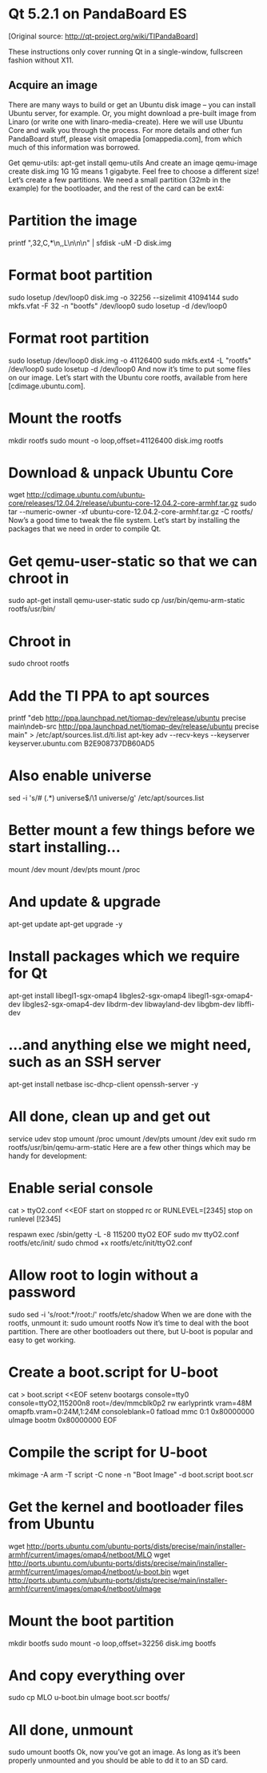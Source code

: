 Qt 5.2.1 on PandaBoard ES
=========================

[Original source: http://qt-project.org/wiki/TIPandaBoard]

These instructions only cover running Qt in a single-window, fullscreen fashion without X11.

Acquire an image
----------------
There are many ways to build or get an Ubuntu disk image – you can install Ubuntu server, for example. 
Or, you might download a pre-built image from Linaro (or write one with linaro-media-create). 
Here we will use Ubuntu Core and walk you through the process. For more details and other fun PandaBoard stuff, 
please visit omapedia [omappedia.com], from which much of this information was borrowed.

Get qemu-utils:
apt-get install qemu-utils
And create an image
qemu-image create disk.img 1G
1G means 1 gigabyte. Feel free to choose a different size!
Let’s create a few partitions. We need a small partition (32mb in the example) for the bootloader, and the rest of the card can be ext4:
# Partition the image
printf ",32,C,*\n,,L\n\n\n" | sfdisk -uM -D disk.img
# Format boot partition
sudo losetup /dev/loop0 disk.img -o 32256 --sizelimit 41094144
sudo mkfs.vfat -F 32 -n "bootfs" /dev/loop0
sudo losetup -d /dev/loop0
# Format root partition
sudo losetup /dev/loop0 disk.img -o 41126400
sudo mkfs.ext4 -L "rootfs" /dev/loop0
sudo losetup -d /dev/loop0
And now it’s time to put some files on our image. Let’s start with the Ubuntu core rootfs, available from here [cdimage.ubuntu.com].
# Mount the rootfs
mkdir rootfs
sudo mount -o loop,offset=41126400 disk.img rootfs
# Download & unpack Ubuntu Core
wget http://cdimage.ubuntu.com/ubuntu-core/releases/12.04.2/release/ubuntu-core-12.04.2-core-armhf.tar.gz
sudo tar --numeric-owner -xf ubuntu-core-12.04.2-core-armhf.tar.gz -C rootfs/
Now’s a good time to tweak the file system. Let’s start by installing the packages that we need in order to compile Qt.
# Get qemu-user-static so that we can chroot in
sudo apt-get install qemu-user-static
sudo cp /usr/bin/qemu-arm-static rootfs/usr/bin/
# Chroot in
sudo chroot rootfs
# Add the TI PPA to apt sources
printf "deb http://ppa.launchpad.net/tiomap-dev/release/ubuntu precise main\ndeb-src http://ppa.launchpad.net/tiomap-dev/release/ubuntu precise main" > /etc/apt/sources.list.d/ti.list
apt-key adv --recv-keys --keyserver keyserver.ubuntu.com B2E908737DB60AD5
# Also enable universe
sed -i 's/# \(.*\) universe$/\1 universe/g' /etc/apt/sources.list
# Better mount a few things before we start installing...
mount /dev
mount /dev/pts
mount /proc
# And update & upgrade
apt-get update
apt-get upgrade -y
# Install packages which we require for Qt
apt-get install libegl1-sgx-omap4 libgles2-sgx-omap4 libegl1-sgx-omap4-dev libgles2-sgx-omap4-dev libdrm-dev libwayland-dev libgbm-dev libffi-dev
# ...and anything else we might need, such as an SSH server
apt-get install netbase isc-dhcp-client openssh-server -y
# All done, clean up and get out
service udev stop
umount /proc
umount /dev/pts
umount /dev
exit
sudo rm rootfs/usr/bin/qemu-arm-static
Here are a few other things which may be handy for development:
# Enable serial console
cat > ttyO2.conf <<EOF
start on stopped rc or RUNLEVEL=[2345]
stop on runlevel [!2345]
 
respawn
exec /sbin/getty -L -8 115200 ttyO2
EOF
sudo mv ttyO2.conf rootfs/etc/init/
sudo chmod +x rootfs/etc/init/ttyO2.conf
 
# Allow root to login without a password
sudo sed -i 's/root:\*/root:/' rootfs/etc/shadow
When we are done with the rootfs, unmount it:
sudo umount rootfs
Now it’s time to deal with the boot partition. There are other bootloaders out there, but U-boot is popular and easy to get working.
# Create a boot.script for U-boot
cat > boot.script <<EOF
setenv bootargs console=tty0 console=ttyO2,115200n8 root=/dev/mmcblk0p2 rw earlyprintk vram=48M omapfb.vram=0:24M,1:24M consoleblank=0
fatload mmc 0:1 0x80000000 uImage
bootm 0x80000000
EOF
# Compile the script for U-boot
mkimage -A arm -T script -C none -n "Boot Image" -d boot.script boot.scr
# Get the kernel and bootloader files from Ubuntu
wget http://ports.ubuntu.com/ubuntu-ports/dists/precise/main/installer-armhf/current/images/omap4/netboot/MLO
wget http://ports.ubuntu.com/ubuntu-ports/dists/precise/main/installer-armhf/current/images/omap4/netboot/u-boot.bin
wget http://ports.ubuntu.com/ubuntu-ports/dists/precise/main/installer-armhf/current/images/omap4/netboot/uImage
# Mount the boot partition
mkdir bootfs
sudo mount -o loop,offset=32256 disk.img bootfs
# And copy everything over
sudo cp MLO u-boot.bin uImage boot.scr bootfs/
# All done, unmount
sudo umount bootfs
Ok, now you’ve got an image. As long as it’s been properly unmounted and you should be able to dd it to an SD card.
